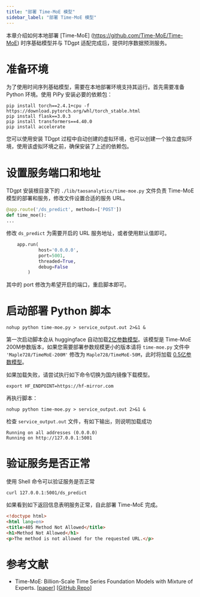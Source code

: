 ```yaml
---
title: "部署 Time-MoE 模型"
sidebar_label: "部署 Time-MoE 模型"
---
```


本章介绍如何本地部署 [Time-MoE] (https://github.com/Time-MoE/Time-MoE) 时序基础模型并与 TDgpt 适配完成后，提供时序数据预测服务。

# 准备环境

为了使用时间序列基础模型，需要在本地部署环境支持其运行。首先需要准备 Python 环境。使用 PiPy 安装必要的依赖包：

```shell
pip install torch==2.4.1+cpu -f https://download.pytorch.org/whl/torch_stable.html
pip install flask==3.0.3
pip install transformers==4.40.0
pip install accelerate
```
您可以使用安装 TDgpt 过程中自动创建的虚拟环境，也可以创建一个独立虚拟环境，使用该虚拟环境之前，确保安装了上述的依赖包。

# 设置服务端口和地址

TDgpt 安装根目录下的 `./lib/taosanalytics/time-moe.py` 文件负责 Time-MoE 模型的部署和服务，修改文件设置合适的服务 URL。

```Python
@app.route('/ds_predict', methods=['POST'])
def time_moe():
...
```
修改 `ds_predict` 为需要开启的 URL 服务地址，或者使用默认值即可。

```Python
    app.run(
            host='0.0.0.0',
            port=5001,
            threaded=True,  
            debug=False     
        )
```
其中的 port 修改为希望开启的端口，重启脚本即可。

# 启动部署 Python 脚本

```shell
nohup python time-moe.py > service_output.out 2>&1 &
```

第一次启动脚本会从 huggingface 自动加载[2亿参数模型](https://huggingface.co/Maple728/TimeMoE-200M)。该模型是 Time-MoE 200M参数版本，如果您需要部署参数规模更小的版本请将 `time-moe.py` 文件中 `'Maple728/TimeMoE-200M'` 修改为 `Maple728/TimeMoE-50M`，此时将加载 [0.5亿参数模型](https://huggingface.co/Maple728/TimeMoE-50M)。

如果加载失败，请尝试执行如下命令切换为国内镜像下载模型。

```shell
export HF_ENDPOINT=https://hf-mirror.com
```

再执行脚本：
```shell
nohup python time-moe.py > service_output.out 2>&1 &
```

检查 `service_output.out` 文件，有如下输出，则说明加载成功
```shell
Running on all addresses (0.0.0.0)
Running on http://127.0.0.1:5001
```

# 验证服务是否正常

使用 Shell 命令可以验证服务是否正常

```shell
curl 127.0.0.1:5001/ds_predict
```

如果看到如下返回信息表明服务正常，自此部署 Time-MoE 完成。

```html
<!doctype html>
<html lang=en>
<title>405 Method Not Allowed</title>
<h1>Method Not Allowed</h1>
<p>The method is not allowed for the requested URL.</p>
```

# 参考文献

- Time-MoE: Billion-Scale Time Series Foundation Models with Mixture of Experts. [[paper](https://arxiv.org/abs/2409.16040)] [[GitHub Repo](https://github.com/Time-MoE/Time-MoE)]
